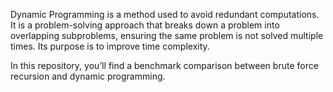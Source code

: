 Dynamic Programming is a method used to avoid redundant computations.
It is a problem-solving approach that breaks down a problem into overlapping subproblems, ensuring the same problem is not solved multiple times. Its purpose is to improve time complexity.

In this repository, you’ll find a benchmark comparison between brute force recursion and dynamic programming.
